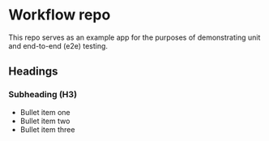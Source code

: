# Workflow repo

This repo serves as an example app for the purposes of demonstrating unit and end-to-end (e2e) testing.

## Headings

### Subheading (H3)

- Bullet item one
- Bullet item two
- Bullet item three
